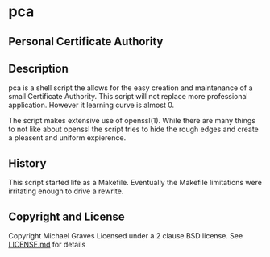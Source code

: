 # pca
## Personal Certificate Authority

## Description
pca is a shell script the allows for the easy creation and maintenance of a small Certificate
Authority.  This script will not replace more professional application.  However it learning
curve is almost 0.

The script makes extensive use of openssl(1).  While there are many things to not like about
openssl the script tries to hide the rough edges and create a pleasent and uniform expierence.


## History
This script started life as a Makefile.  Eventually the Makefile limitations were irritating
enough to drive a rewrite.


## Copyright and License
Copyright Michael Graves
Licensed under a 2 clause BSD license.  See [LICENSE.md](LICENSE.md) for details
